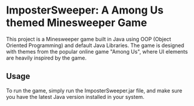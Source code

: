 # ImposterSweeper: A Among Us themed Minesweeper Game

This project is a Minesweeper game built in Java using OOP (Object Oriented Programming) and default Java Libraries. The game is designed with themes from the popular online game "Among Us", where UI elements are heavily inspired by the game.

## Usage
To run the game, simply run the ImposterSweeper.jar file, and make sure you have the latest Java version installed in your system.
